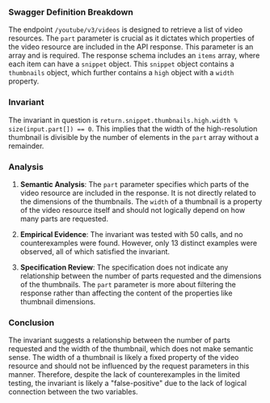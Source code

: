 ### Swagger Definition Breakdown
The endpoint `/youtube/v3/videos` is designed to retrieve a list of video resources. The `part` parameter is crucial as it dictates which properties of the video resource are included in the API response. This parameter is an array and is required. The response schema includes an `items` array, where each item can have a `snippet` object. This `snippet` object contains a `thumbnails` object, which further contains a `high` object with a `width` property.

### Invariant
The invariant in question is `return.snippet.thumbnails.high.width % size(input.part[]) == 0`. This implies that the width of the high-resolution thumbnail is divisible by the number of elements in the `part` array without a remainder.

### Analysis
1. **Semantic Analysis**: The `part` parameter specifies which parts of the video resource are included in the response. It is not directly related to the dimensions of the thumbnails. The `width` of a thumbnail is a property of the video resource itself and should not logically depend on how many parts are requested.

2. **Empirical Evidence**: The invariant was tested with 50 calls, and no counterexamples were found. However, only 13 distinct examples were observed, all of which satisfied the invariant.

3. **Specification Review**: The specification does not indicate any relationship between the number of parts requested and the dimensions of the thumbnails. The `part` parameter is more about filtering the response rather than affecting the content of the properties like thumbnail dimensions.

### Conclusion
The invariant suggests a relationship between the number of parts requested and the width of the thumbnail, which does not make semantic sense. The width of a thumbnail is likely a fixed property of the video resource and should not be influenced by the request parameters in this manner. Therefore, despite the lack of counterexamples in the limited testing, the invariant is likely a "false-positive" due to the lack of logical connection between the two variables.

